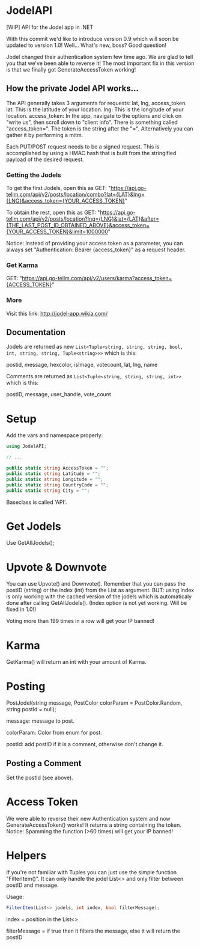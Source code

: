 # JodelAPI
[WIP] API for the Jodel app in .NET

With this commit we'd like to introduce version 0.9 which will soon be updated to version 1.0!
Well... What's new, boss? Good question!

Jodel changed their authentication system few time ago. We are glad to tell you that we've been able to reverse it! The most important fix in this version is that we finally got GenerateAccessToken working!

## How the private Jodel API works...

The API generally takes 3 arguments for requests: lat, lng, access_token.
lat: This is the latitude of your location.
lng: This is the longitude of your location.
access_token: In the app, navigate to the options and click on "write us", then scroll down to "client info". There is something called "access_token=". The token is the string after the "=". Alternatively you can gather it by performing a mitm.

Each PUT/POST request needs to be a signed request. This is accomplished by using a HMAC hash that is built from the stringified payload of the desired request.


### Getting the Jodels

To get the first Jodels, open this as GET: "https://api.go-tellm.com/api/v2/posts/location/combo?lat={LAT}&lng={LNG}&access_token={YOUR_ACCESS_TOKEN}"

To obtain the rest, open this as GET:
"https://api.go-tellm.com/api/v2/posts/location?lng={LNG}&lat={LAT}&after={THE_LAST_POST_ID_OBTAINED_ABOVE}&access_token={YOUR_ACCESS_TOKEN}&limit=1000000"

Notice: Instead of providing your access token as a parameter, you can always set "Authentication: Bearer {access_token}" as a request header.

### Get Karma

GET: "https://api.go-tellm.com/api/v2/users/karma?access_token={ACCESS_TOKEN}"


### More

Visit this link: http://jodel-app.wikia.com/


## Documentation

Jodels are returned as new ```List<Tuple<string, string, string, bool, int, string, string, Tuple<string>>>``` which is this:

postid, message, hexcolor, isImage, votecount, lat, lng, name


Comments are returned as ```List<Tuple<string, string, string, int>>``` which is this:

postID, message, user_handle, vote_count

# Setup

Add the vars and namespace properly:

```c#
using JodelAPI;

// ...

public static string AccessToken = "";
public static string Latitude = "";
public static string Longitude = "";
public static string CountryCode = "";
public static string City = "";
```

Baseclass is called 'API'.

# Get Jodels

Use GetAllJodels();


# Upvote & Downvote

You can use Upvote() and Downvote(). Remember that you can pass the postID (string) or the index (int) from the List as argument.
BUT: using index is only working with the cached version of the jodels which is automaticaly done after calling GetAllJodels(). (Index option is not yet working. Will be fixed in 1.0!)

Voting more than 199 times in a row will get your IP banned!

# Karma

GetKarma() will return an int with your amount of Karma.


# Posting

PostJodel(string message, PostColor colorParam = PostColor.Random, string postId = null);

message: message to post.

colorParam: Color from enum for post.

postId: add postID if it is a comment, otherwise don't change it.


## Posting a Comment

Set the postId (see above).


# Access Token

We were able to reverse their new Authentication system and now GenerateAccessToken() works! It returns a string containing the token.
Notice: Spamming the function (>60 times) will get your IP banned!


# Helpers

If you're not familiar with Tuples you can just use the simple function "FilterItem()". It can only handle the jodel List<> and only filter between postID and message.

Usage:
```c#
FilterItem(List<> jodels, int index, bool filterMessage);
```
index = position in the List<>

filterMessage = if true then it filters the message, else it will return the postID
